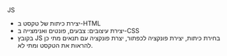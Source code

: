 JS

- יצירת כיתות של טקסט ב-HTML
- יצירת עיצובים: צבעים, פונטים ואנימצייה ב-CSS
- בקובץ JS בחירת כיתות, יצירת פונקציה לכפתור, יצרת פונקציה עם תנאים מתי כן להראות את הטקסט ומתי לא.
